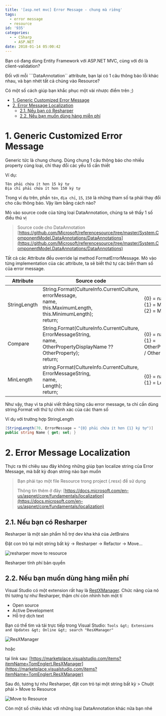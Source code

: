 ```yaml
---
title: '[asp.net mvc] Error Message - chung mà riêng'
tags:
  - error message
  - resource
id: '935'
categories:
  - - CSharp
    - ASP.NET
date: 2018-01-14 05:00:42
---
```


Bạn có đang dùng Entity Framework với ASP.NET MVC, cùng với đó là client-validation?

Đối với mỗi \`\`\`DataAnnotation\`\` attribute, bạn lại có 1 câu thông báo lỗi khác nhau, và bạn nhét tất cả chúng vào Resource?

Có một số cách giúp bạn khắc phục một vài nhược điểm trên ;)

<!-- more -->

<!-- TOC -->

- [1. Generic Customized Error Message](#1-generic-customized-error-message)
- [2. Error Message Localization](#2-error-message-localization)
    - [2.1. Nếu bạn có Resharper](#21-n%E1%BA%BFu-b%E1%BA%A1n-c%C3%B3-resharper)
    - [2.2. Nếu bạn muốn dùng hàng miễn phí](#22-n%E1%BA%BFu-b%E1%BA%A1n-mu%E1%BB%91n-d%C3%B9ng-h%C3%A0ng-mi%E1%BB%85n-ph%C3%AD)

<!-- /TOC -->

# 1. Generic Customized Error Message
<a id="markdown-generic-customized-error-message" name="generic-customized-error-message"></a>

Generic tức là chung chung. Dùng chung 1 câu thông báo cho nhiều property cùng loại, chỉ thay đổi các yếu tố cần thiết

Ví dụ:
```
Tên phải chứa ít hơn 15 ký tự 
Địa chỉ phải chứa ít hơn 150 ký tự
```

Trong ví dụ trên, phần `tên`, `địa chỉ`, `15`, `150` là những tham số ta phải thay đổi cho câu thông báo. Vậy làm bằng cách nào?

Mò vào source code của từng loại DataAnnotation, chúng ta sẽ thấy 1 số điều thú vị

> Source code cho DataAnnotation [https://github.com/Microsoft/referencesource/tree/master/System.ComponentModel.DataAnnotations/DataAnnotations](https://github.com/Microsoft/referencesource/tree/master/System.ComponentModel.DataAnnotations/DataAnnotations)

Tất cả các Attribute đều override lại method FormatErrorMessage. Mò vào từng implementation của các attribute, ta sẽ biết thứ tự các biến tham số của error message.

| Attribute | Source code | Giải thích |
|-|-|-|
| StringLength | String.Format(CultureInfo.CurrentCulture,<br>              errorMessage,<br>              name,<br>              this.MaximumLength,<br>              this.MinimumLength);<br>return; | {0} = name,<br>{1} = MaximumLength,<br>{2} = MinimumLength |
| Compare | String.Format(CultureInfo.CurrentCulture,<br>              ErrorMessageString,<br>              name,<br>              OtherPropertyDisplayName ?? OtherProperty);<br>return; | {0} = name,<br>{1} = OtherPropertyDisplayName / OtherProperty |
| MinLength | string.Format(CultureInfo.CurrentCulture,<br>              ErrorMessageString,<br>              name,<br>              Length);<br>return; | {0} = name,<br>{1} = Length |

Như vậy, thay vì ta phải viết thẳng từng câu error message, ta chỉ cần dùng string.Format với thứ tự chính xác của các tham số

Ví dụ với trường hợp StringLength

```cs
[StringLength(70, ErrorMessage = "{0} phải chứa ít hơn {1} ký tự")]
public string Name { get; set; }
```

# 2. Error Message Localization
<a id="markdown-error-message-localization" name="error-message-localization"></a>

Thực ra thì chiêu sau đây không những giúp bạn localize string của Error Message, mà bất kỳ đoạn string nào bạn muốn

> Bạn phải tạo một file Resource trong project (.resx) để sử dụng
> 
> Thông tin thêm ở đây: [https://docs.microsoft.com/en-us/aspnet/core/fundamentals/localization](https://docs.microsoft.com/en-us/aspnet/core/fundamentals/localization)

## 2.1. Nếu bạn có Resharper
<a id="markdown-n%E1%BA%BFu-b%E1%BA%A1n-c%C3%B3-resharper" name="n%E1%BA%BFu-b%E1%BA%A1n-c%C3%B3-resharper"></a>

Resharper là một sản phẩm hỗ trợ dev kha khá của JetBrains

Đặt con trỏ tại một string bất kỳ -> Resharper -> Refactor -> Move...

![resharper move to resource](https://farm5.staticflickr.com/4750/39647359142_98791bd35d_o.png)

Resharper tính phí bản quyền

## 2.2. Nếu bạn muốn dùng hàng miễn phí
<a id="markdown-n%E1%BA%BFu-b%E1%BA%A1n-mu%E1%BB%91n-d%C3%B9ng-h%C3%A0ng-mi%E1%BB%85n-ph%C3%AD" name="n%E1%BA%BFu-b%E1%BA%A1n-mu%E1%BB%91n-d%C3%B9ng-h%C3%A0ng-mi%E1%BB%85n-ph%C3%AD"></a>

Visual Studio có một extension rất hay là [RestXManager](https://github.com/tom-englert/ResXResourceManager). Chức năng của nó thì tương tự như Resharper, thậm chí còn nhỉnh hơn một tí
* Open source
* Active Development
* Hỗ trợ dịch text

Bạn có thể tìm và tải trực tiếp trong Visual Studio: `Tools &gt; Extensions and Updates &gt; Online &gt; search "ResXManager"`

![ResXManager](https://farm5.staticflickr.com/4616/38972346614_45410a6157_o.png)

hoặc

tại link sau: [https://marketplace.visualstudio.com/items?itemName=TomEnglert.ResXManager](https://marketplace.visualstudio.com/items?itemName=TomEnglert.ResXManager)

Sau đó, tương tự như Resharper, đặt con trỏ tại một string bất kỳ > Chuột phải > Move to Resource

![Move to Resource](https://farm5.staticflickr.com/4704/38783776745_f94606e40c_o.png)

Còn một số chiêu khác với những loại DataAnnotation khác nữa bạn nhé